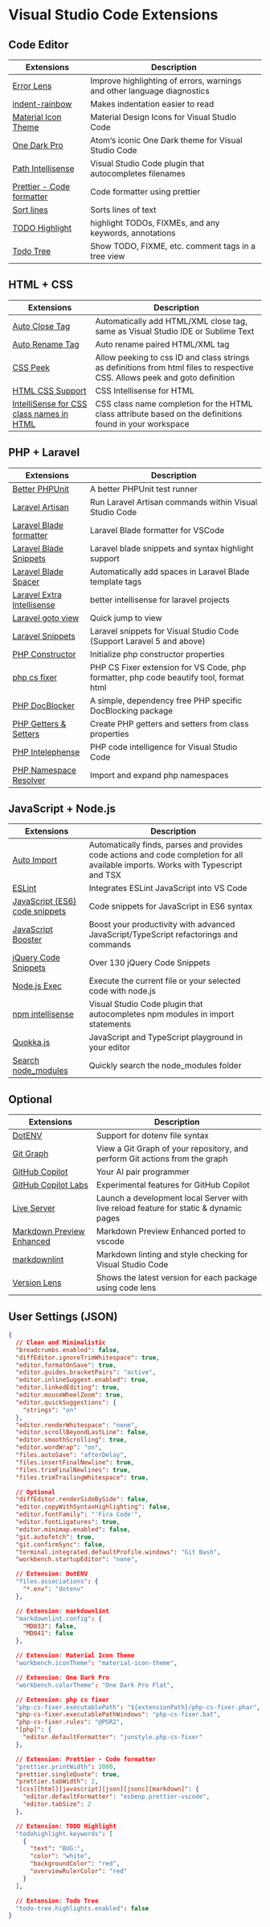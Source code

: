 # Visual Studio Code Extensions

## Code Editor

<table>
  <thead>
    <tr>
      <th>Extensions</th>
      <th>Description</th>
    </tr>
  </thead>
  <tbody>
    <tr>
      <td><a href="https://marketplace.visualstudio.com/items?itemName=usernamehw.errorlens" target="_blank">Error Lens</a></td>
      <td>Improve highlighting of errors, warnings and other language diagnostics</td>
    </tr>
    <tr>
      <td><a href="https://marketplace.visualstudio.com/items?itemName=oderwat.indent-rainbow" target="_blank">indent-rainbow</a></td>
      <td>Makes indentation easier to read</td>
    </tr>
    <tr>
      <td><a href="https://marketplace.visualstudio.com/items?itemName=PKief.material-icon-theme" target="_blank">Material Icon Theme</a></td>
      <td>Material Design Icons for Visual Studio Code</td>
    </tr>
    <tr>
      <td><a href="https://marketplace.visualstudio.com/items?itemName=zhuangtongfa.Material-theme" target="_blank">One Dark Pro</a></td>
      <td>Atom‘s iconic One Dark theme for Visual Studio Code</td>
    </tr>
    <tr>
      <td><a href="https://marketplace.visualstudio.com/items?itemName=christian-kohler.path-intellisense" target="_blank">Path Intellisense</a></td>
      <td>Visual Studio Code plugin that autocompletes filenames</td>
    </tr>
    <tr>
      <td><a href="https://marketplace.visualstudio.com/items?itemName=esbenp.prettier-vscode" target="_blank">Prettier - Code formatter</a></td>
      <td>Code formatter using prettier</td>
    </tr>
    <tr>
      <td><a href="https://marketplace.visualstudio.com/items?itemName=Tyriar.sort-lines" target="_blank">Sort lines</a></td>
      <td>Sorts lines of text</td>
    </tr>
    <tr>
      <td><a href="https://marketplace.visualstudio.com/items?itemName=wayou.vscode-todo-highlight" target="_blank">TODO Highlight</a></td>
      <td>highlight TODOs, FIXMEs, and any keywords, annotations</td>
    </tr>
    <tr>
      <td><a href="https://marketplace.visualstudio.com/items?itemName=Gruntfuggly.todo-tree" target="_blank">Todo Tree</a></td>
      <td>Show TODO, FIXME, etc. comment tags in a tree view</td>
    </tr>
  </tbody>
</table>

## HTML + CSS

<table>
  <thead>
    <tr>
      <th>Extensions</th>
      <th>Description</th>
    </tr>
  </thead>
  <tbody>
    <tr>
      <td><a href="https://marketplace.visualstudio.com/items?itemName=formulahendry.auto-close-tag" target="_blank">Auto Close Tag</a></td>
      <td>Automatically add HTML/XML close tag, same as Visual Studio IDE or Sublime Text</td>
    </tr>
    <tr>
      <td><a href="https://marketplace.visualstudio.com/items?itemName=formulahendry.auto-rename-tag" target="_blank">Auto Rename Tag</a></td>
      <td>Auto rename paired HTML/XML tag</td>
    </tr>
    <tr>
      <td><a href="https://marketplace.visualstudio.com/items?itemName=pranaygp.vscode-css-peek" target="_blank">CSS Peek</a></td>
      <td>Allow peeking to css ID and class strings as definitions from html files to respective CSS. Allows peek and goto definition</td>
    </tr>
    <tr>
      <td><a href="https://marketplace.visualstudio.com/items?itemName=ecmel.vscode-html-css" target="_blank">HTML CSS Support</a></td>
      <td>CSS Intellisense for HTML</td>
    </tr>
    <tr>
      <td><a href="https://marketplace.visualstudio.com/items?itemName=Zignd.html-css-class-completion" target="_blank">IntelliSense for CSS class names in HTML</a></td>
      <td>CSS class name completion for the HTML class attribute based on the definitions found in your workspace</td>
    </tr>
  </tbody>
</table>

## PHP + Laravel

<table>
  <thead>
    <tr>
      <th>Extensions</th>
      <th>Description</th>
    </tr>
  </thead>
  <tbody>
    <tr>
      <td><a href="https://marketplace.visualstudio.com/items?itemName=calebporzio.better-phpunit" target="_blank">Better PHPUnit</a></td>
      <td>A better PHPUnit test runner</td>
    </tr>
    <tr>
      <td><a href="https://marketplace.visualstudio.com/items?itemName=ryannaddy.laravel-artisan" target="_blank">Laravel Artisan</a></td>
      <td>Run Laravel Artisan commands within Visual Studio Code</td>
    </tr>
    <tr>
      <td><a href="https://marketplace.visualstudio.com/items?itemName=shufo.vscode-blade-formatter" target="_blank">Laravel Blade formatter</a></td>
      <td>Laravel Blade formatter for VSCode</td>
    </tr>
    <tr>
      <td><a href="https://marketplace.visualstudio.com/items?itemName=onecentlin.laravel-blade" target="_blank">Laravel Blade Snippets</a></td>
      <td>Laravel blade snippets and syntax highlight support</td>
    </tr>
    <tr>
      <td><a href="https://marketplace.visualstudio.com/items?itemName=austenc.laravel-blade-spacer" target="_blank">Laravel Blade Spacer</a></td>
      <td>Automatically add spaces in Laravel Blade template tags</td>
    </tr>
    <tr>
      <td><a href="https://marketplace.visualstudio.com/items?itemName=amiralizadeh9480.laravel-extra-intellisense" target="_blank">Laravel Extra Intellisense</a></td>
      <td>better intellisense for laravel projects</td>
    </tr>
    <tr>
      <td><a href="https://marketplace.visualstudio.com/items?itemName=codingyu.laravel-goto-view" target="_blank">Laravel goto view</a></td>
      <td>Quick jump to view</td>
    </tr>
    <tr>
      <td><a href="https://marketplace.visualstudio.com/items?itemName=onecentlin.laravel5-snippets" target="_blank">Laravel Snippets</a></td>
      <td>Laravel snippets for Visual Studio Code (Support Laravel 5 and above)</td>
    </tr>
    <tr>
      <td><a href="https://marketplace.visualstudio.com/items?itemName=MehediDracula.php-constructor" target="_blank">PHP Constructor</a></td>
      <td>Initialize php constructor properties</td>
    </tr>
    <tr>
      <td><a href="https://marketplace.visualstudio.com/items?itemName=junstyle.php-cs-fixer" target="_blank">php cs fixer</a></td>
      <td>PHP CS Fixer extension for VS Code, php formatter, php code beautify tool, format html</td>
    </tr>
    <tr>
      <td><a href="https://marketplace.visualstudio.com/items?itemName=neilbrayfield.php-docblocker" target="_blank">PHP DocBlocker</a></td>
      <td>A simple, dependency free PHP specific DocBlocking package</td>
    </tr>
    <tr>
      <td><a href="https://marketplace.visualstudio.com/items?itemName=phproberto.vscode-php-getters-setters" target="_blank">PHP Getters & Setters</a></td>
      <td>Create PHP getters and setters from class properties</td>
    </tr>
    <tr>
      <td><a href="https://marketplace.visualstudio.com/items?itemName=bmewburn.vscode-intelephense-client" target="_blank">PHP Intelephense</a></td>
      <td>PHP code intelligence for Visual Studio Code</td>
    </tr>
    <tr>
      <td><a href="https://marketplace.visualstudio.com/items?itemName=MehediDracula.php-namespace-resolver" target="_blank">PHP Namespace Resolver</a></td>
      <td>Import and expand php namespaces</td>
    </tr>
  </tbody>
</table>

## JavaScript + Node.js

<table>
  <thead>
    <tr>
      <th>Extensions</th>
      <th>Description</th>
    </tr>
  </thead>
  <tbody>
    <tr>
      <td><a href="https://marketplace.visualstudio.com/items?itemName=steoates.autoimport" target="_blank">Auto Import</a></td>
      <td>Automatically finds, parses and provides code actions and code completion for all available imports. Works with Typescript and TSX</td>
    </tr>
    <tr>
      <td><a href="https://marketplace.visualstudio.com/items?itemName=dbaeumer.vscode-eslint" target="_blank">ESLint</a></td>
      <td>Integrates ESLint JavaScript into VS Code</td>
    </tr>
    <tr>
      <td><a href="https://marketplace.visualstudio.com/items?itemName=xabikos.JavaScriptSnippets" target="_blank">JavaScript (ES6) code snippets</a></td>
      <td>Code snippets for JavaScript in ES6 syntax</td>
    </tr>
    <tr>
      <td><a href="https://marketplace.visualstudio.com/items?itemName=sburg.vscode-javascript-booster" target="_blank">JavaScript Booster</a></td>
      <td>Boost your productivity with advanced JavaScript/TypeScript refactorings and commands</td>
    </tr>
    <tr>
      <td><a href="https://marketplace.visualstudio.com/items?itemName=donjayamanne.jquerysnippets" target="_blank">jQuery Code Snippets</a></td>
      <td>Over 130 jQuery Code Snippets</td>
    </tr>
    <tr>
      <td><a href="https://marketplace.visualstudio.com/items?itemName=miramac.vscode-exec-node" target="_blank">Node.js Exec</a></td>
      <td>Execute the current file or your selected code with node.js</td>
    </tr>
    <tr>
      <td><a href="https://marketplace.visualstudio.com/items?itemName=christian-kohler.npm-intellisense" target="_blank">npm intellisense</a></td>
      <td>Visual Studio Code plugin that autocompletes npm modules in import statements</td>
    </tr>
    <tr>
      <td><a href="https://marketplace.visualstudio.com/items?itemName=WallabyJs.quokka-vscode" target="_blank">Quokka.js</a></td>
      <td>JavaScript and TypeScript playground in your editor</td>
    </tr>
    <tr>
      <td><a href="https://marketplace.visualstudio.com/items?itemName=jasonnutter.search-node-modules" target="_blank">Search node_modules</a></td>
      <td>Quickly search the node_modules folder</td>
    </tr>
  </tbody>
</table>

## Optional

<table>
  <thead>
    <tr>
      <th>Extensions</th>
      <th>Description</th>
    </tr>
  </thead>
  <tbody>
    <tr>
      <td><a href="https://marketplace.visualstudio.com/items?itemName=mikestead.dotenv" target="_blank">DotENV</a></td>
      <td>Support for dotenv file syntax</td>
    </tr>
    <tr>
      <td><a href="https://marketplace.visualstudio.com/items?itemName=mhutchie.git-graph" target="_blank">Git Graph</a></td>
      <td>View a Git Graph of your repository, and perform Git actions from the graph</td>
    </tr>
    <tr>
      <td><a href="https://marketplace.visualstudio.com/items?itemName=GitHub.copilot" target="_blank">GitHub Copilot</a></td>
      <td>Your AI pair programmer</td>
    </tr>
    <tr>
      <td><a href="https://marketplace.visualstudio.com/items?itemName=GitHub.copilot-labs" target="_blank">GitHub Copilot Labs</a></td>
      <td>Experimental features for GitHub Copilot</td>
    </tr>
    <tr>
      <td><a href="https://marketplace.visualstudio.com/items?itemName=ritwickdey.LiveServer" target="_blank">Live Server</a></td>
      <td>Launch a development local Server with live reload feature for static & dynamic pages</td>
    </tr>
    <tr>
      <td><a href="https://marketplace.visualstudio.com/items?itemName=shd101wyy.markdown-preview-enhanced" target="_blank">Markdown Preview Enhanced</a></td>
      <td>Markdown Preview Enhanced ported to vscode</td>
    </tr>
    <tr>
      <td><a href="https://marketplace.visualstudio.com/items?itemName=DavidAnson.vscode-markdownlint" target="_blank">markdownlint</a></td>
      <td>Markdown linting and style checking for Visual Studio Code</td>
    </tr>
    <tr>
      <td><a href="https://marketplace.visualstudio.com/items?itemName=pflannery.vscode-versionlens" target="_blank">Version Lens</a></td>
      <td>Shows the latest version for each package using code lens</td>
    </tr>
  </tbody>
</table>

## User Settings (JSON)

```json
{
  // Clean and Minimalistic
  "breadcrumbs.enabled": false,
  "diffEditor.ignoreTrimWhitespace": true,
  "editor.formatOnSave": true,
  "editor.guides.bracketPairs": "active",
  "editor.inlineSuggest.enabled": true,
  "editor.linkedEditing": true,
  "editor.mouseWheelZoom": true,
  "editor.quickSuggestions": {
    "strings": "on"
  },
  "editor.renderWhitespace": "none",
  "editor.scrollBeyondLastLine": false,
  "editor.smoothScrolling": true,
  "editor.wordWrap": "on",
  "files.autoSave": "afterDelay",
  "files.insertFinalNewline": true,
  "files.trimFinalNewlines": true,
  "files.trimTrailingWhitespace": true,

  // Optional
  "diffEditor.renderSideBySide": false,
  "editor.copyWithSyntaxHighlighting": false,
  "editor.fontFamily": "'Fira Code'",
  "editor.fontLigatures": true,
  "editor.minimap.enabled": false,
  "git.autofetch": true,
  "git.confirmSync": false,
  "terminal.integrated.defaultProfile.windows": "Git Bash",
  "workbench.startupEditor": "none",

  // Extension: DotENV
  "files.associations": {
    "*.env": "dotenv"
  },

  // Extension: markdownlint
  "markdownlint.config": {
    "MD033": false,
    "MD041": false
  },

  // Extension: Material Icon Theme
  "workbench.iconTheme": "material-icon-theme",

  // Extension: One Dark Pro
  "workbench.colorTheme": "One Dark Pro Flat",

  // Extension: php cs fixer
  "php-cs-fixer.executablePath": "${extensionPath}/php-cs-fixer.phar",
  "php-cs-fixer.executablePathWindows": "php-cs-fixer.bat",
  "php-cs-fixer.rules": "@PSR2",
  "[php]": {
    "editor.defaultFormatter": "junstyle.php-cs-fixer"
  },

  // Extension: Prettier - Code formatter
  "prettier.printWidth": 2000,
  "prettier.singleQuote": true,
  "prettier.tabWidth": 2,
  "[css][html][javascript][json][jsonc][markdown]": {
    "editor.defaultFormatter": "esbenp.prettier-vscode",
    "editor.tabSize": 2
  },

  // Extension: TODO Highlight
  "todohighlight.keywords": [
    {
      "text": "BUG:",
      "color": "white",
      "backgroundColor": "red",
      "overviewRulerColor": "red"
    }
  ],

  // Extension: Todo Tree
  "todo-tree.highlights.enabled": false
}
```
